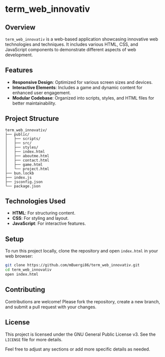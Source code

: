 # term_web_innovativ

## Overview

`term_web_innovativ` is a web-based application showcasing innovative web technologies and techniques. It includes various HTML, CSS, and JavaScript components to demonstrate different aspects of web development.

## Features

- **Responsive Design**: Optimized for various screen sizes and devices.
- **Interactive Elements**: Includes a game and dynamic content for enhanced user engagement.
- **Modular Codebase**: Organized into scripts, styles, and HTML files for better maintainability.

## Project Structure

```
term_web_innovativ/
├── public/
│   ├── scripts/
│   ├── src/
│   ├── styles/
│   ├── index.html
│   ├── aboutme.html
│   ├── contact.html
│   ├── game.html
│   └── project.html
├── bun.lockb
├── index.js
├── jsconfig.json
└── package.json
```

## Technologies Used

- **HTML**: For structuring content.
- **CSS**: For styling and layout.
- **JavaScript**: For interactive features.

## Setup

To run this project locally, clone the repository and open `index.html` in your web browser:

```sh
git clone https://github.com/mBuergi86/term_web_innovativ.git
cd term_web_innovativ
open index.html
```

## Contributing

Contributions are welcome! Please fork the repository, create a new branch, and submit a pull request with your changes.

## License

This project is licensed under the GNU General Public License v3. See the `LICENSE` file for more details.

Feel free to adjust any sections or add more specific details as needed.

